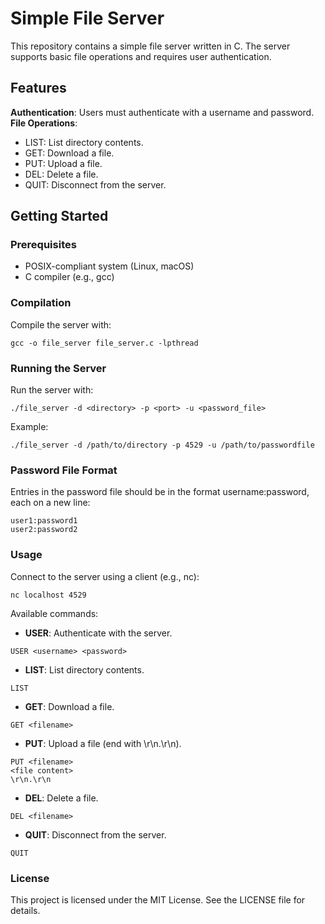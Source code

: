 # Simple File Server
This repository contains a simple file server written in C. The server supports basic file operations and requires user authentication.

## Features
**Authentication**: Users must authenticate with a username and password.
**File Operations**:
- LIST: List directory contents.
- GET: Download a file.
- PUT: Upload a file.
- DEL: Delete a file.
- QUIT: Disconnect from the server.


## Getting Started
### Prerequisites
- POSIX-compliant system (Linux, macOS)
- C compiler (e.g., gcc)


### Compilation
Compile the server with:
```console
gcc -o file_server file_server.c -lpthread
```


### Running the Server
Run the server with:
```console
./file_server -d <directory> -p <port> -u <password_file>
```

Example:
```console
./file_server -d /path/to/directory -p 4529 -u /path/to/passwordfile
```

### Password File Format

Entries in the password file should be in the format username:password, each on a new line:
```console
user1:password1
user2:password2
```

### Usage
Connect to the server using a client (e.g., nc):
```console
nc localhost 4529
```

Available commands:

* __USER__: Authenticate with the server.
```console
USER <username> <password>
```

* __LIST__: List directory contents.
```console
LIST
```


* __GET__: Download a file.
```console
GET <filename>
```

* __PUT__: Upload a file (end with \r\n.\r\n).
```console
PUT <filename>
<file content>
\r\n.\r\n
```

* __DEL__: Delete a file.
```console
DEL <filename>
```

* __QUIT__: Disconnect from the server.
```console
QUIT
```

### License
This project is licensed under the MIT License. See the LICENSE file for details.
